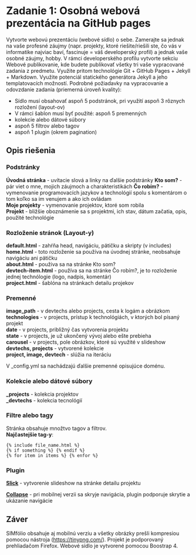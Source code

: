 # Zadanie 1: Osobná webová prezentácia na GitHub pages

Vytvorte webovú prezentáciu (webové sídlo) o sebe. Zamerajte sa jednak na vaše profesné záujmy (napr. projekty, ktoré riešite/riešili ste, čo vás v informatike najviac baví, fascinuje = váš developerský profil) a jednak vaše osobné záujmy, hobby.
V rámci developerského profilu vytvorte sekciu Webové publikovanie, kde budete publikovať všetky tri vaše vypracované zadania z predmetu.
Využite pritom technológie Git + GitHub Pages + Jekyll + Markdown. Využite potenciál statického generátora Jekyll a jeho templatovacích možností.
Podrobné požiadavky na vypracovanie a odovzdanie zadania (priemerná úroveň kvality):
-	Sídlo musí obsahovať aspoň 5 podstránok, pri využití aspoň 3 rôznych rozložení (layout-ov)
-	V rámci šablon musí byť použité:
	aspoň 5 premenných
-	kolekcie alebo dátové súbory
-	aspoň 5 filtrov alebo tagov
-	aspoň 1 plugin (okrem pagination)

## Opis riešenia

### Podstránky

**Úvodná stránka** - uvítacie slová a linky na ďalšie podstránky
**Kto som?** - pár viet o mne, mojich záujmoch a charakteristikách
**Čo robím?** - vymenovanie programovacích jazykov a technológií spolu s komentárom o tom koľko sa im venujem a ako ich ovládam    
**Moje projekty** - vymenovanie projektov, ktoré som robila     
**Projekt** - bližšie oboznámenie sa s projektmi, ich stav, dátum začatia, opis, použité technológie

### Rozloženie stránok (Layout-y)

**default.html** - zahŕňa head, navigáciu, pätičku a skripty (v includes)    
**home.html** - toto rozloženie sa používa na úvodnej stránke, neobsahuje navigáciu ani pätičku   
**about.html** - použiva sa na stránke Kto som?  
**devtech-item.html** - používa sa na stránke Čo robím?, je to rozloženie jednej technólogie (logo, nadpis, komentár)  
**project.html** - šablóna na stránkach detailu projekov

### Premenné

**image_path** - v devtechs alebo projects, cesta k logám a obrázkom   
**technologies** - v projects, prístup k technológiách, v ktorých bol písaný projekt  
**date** - v projects, približný čas vytvorenia projektu   
**state** - v projects, je už ukončený vývoj alebo ešte prebieha   
**carousel** - v projects, pole obrázkov, ktoré sú využité v slideshow   
**devtechs, projects** - vytvorené kolekcie  
**project, image, devtech** - slúžia na iteráciu  

V _config.yml sa nachádzajú ďalšie premenné opisujúce doménu.

### Kolekcie alebo dátové súbory

**_projects** - kolekcia projektov  
**_devtechs** - kolekcia tecnológií 

### Filtre alebo tagy

Stránka obsahuje množtvo tagov a filtrov.  
**Najčastejšie tag-y**:
```
{% include file_name.html %}
{% if something %} {% endif %}
{% for item in items %} {% enfor %}
```

### Plugin

[**Slick**](http://kenwheeler.github.io/slick/) - vytvorenie slideshow na stránke detailu projektu

[**Collapse**](https://getbootstrap.com/docs/4.1/components/collapse/) - pri mobilnej verzii sa skryje navigácia, plugin podporuje skrytie a ukázanie navigácie

## Záver

SIMfólio obsahuje aj mobilnú verziu a  všetky obrázky prešli kompresiou  pomocou nástroja (https://tinypng.com/). Projekt je podporovaný prehliadačom Firefox. Webové sídlo je vytvorené pomocou Boostrap 4.





